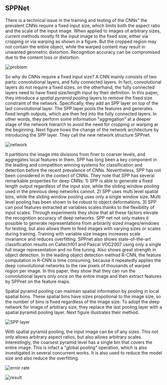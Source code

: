## SPPNet


There is a technical issue in the training and testing of the CNNs" the prevalent CNNs require a fixed input size, which limits both the aspect ratio and the scale of the input image. When applied to images of arbitrary sizes, current methods mostly fit the input image to the fixed size, either via cropping or via warping as shown in a figure. But the cropped region may not contain the entire object, while the warped content may result in unwanted geometric distortion. Recognition accuracy can be compromised due to the content loss or distortion. 


![problem](https://user-images.githubusercontent.com/90513931/220559935-8d8b9187-20fc-4686-be71-cb4ed64c5135.png)

So why do CNNs require a fixed input size? A CNN mainly consists of two parts: convolutional layers, and fully connected layers. In fact, convolutional layers do not require a fixed sizes. on the otherhand, the fully connected layers need to have fixed size/length input by their definition. In this paper, they introduce a _spatial pyramid pooling_ layers to remove the fixed size constraint of the network. Specifically, they add an SPP layer on top of the last convolutional layer. The SPP layer pools the features and generates fixed length outputs, which are then fed into the fully connected layers. In other words, they perform some information  "aggregation" at a deeper stage of the network hierarch to avoid the need for cropping or warping ar the beginning. Next figure hows the change of the network architecture by introducing the SPP layer. They call the new network structure SPPnet.

![network](https://user-images.githubusercontent.com/90513931/220559933-7552ed28-9402-4ef3-822f-dacfe975e116.png)


It partitions the image into divisions from finer to coarser levels, and aggregates local features in them. SPP has long been a key component in the leading and competition winning systems for classification and detection before the recent prevalence of CNNs. Nevertheless, SPP has not been considered in the contect of CNNs. They note that SPP has several remarkable properties for deep CNNs: 1) SPP is able to generate a fixed length output regardless of the input size, while the sliding window pooling used in the previous deep networks cannot. 2) SPP uses multi level spatial bins, while the sliding window pooling uses only a single window size. Multi level pooling has been shown to be robust to object deformations. 3) SPP can pool features extracted at variables scales thanks to the flexibility of input scales. Through experiments they show that all these factors elevate the recognition accuracy of deep networks. SPP net not only makes it possible to generate representations from arbirarily sized images/windows for testing, but also allows them to feed images with varying sizes or scales during training. Training with variable size images increases scale invariance and reduces overfitting. SPPnet also shows state-of-the-art classification results on Caltech101 and Pascal VOC2007 using only a single full image representation and no fine tuning. Also shows great strength in object detection. In the leading object detection method R-CNN, the feature computation in R-CNN is time consuming,  because it repeatedly applies the deep convolutional networks to the raw pixels of thousands of warped region per image. In this paper, they show that they can run the convolutional layers only once on the entire image and then extract features by SPPnet on the feature maps.


Spatial pyramid pooling can maintain spatial information by pooling in local spatial bons. These spatial bins have sizes propotional to the image size, so the number of bins is fixed regardless of the image size. To adopt the deep network for image of arbitrary size, they replace the last pooling layer with a spatial pyramid pooling layer. Next figure illustrates their method.


![SPP layer](https://user-images.githubusercontent.com/90513931/220559927-e23562fc-639c-4a1b-a99f-8bdb7f52417e.png)

With spatial pyramid pooling, the input image can be of any sizes. This not only allows arbitrary aspect ratios, but also allows arbitrary scales. Interestingly, the coarsest pyramid level has a single bin that covers the entire image. This is infact a "global pooling" operation, which is also investigated in several concurrent works. It is also used to reduce the model size and also reduce the overfitting.

![error rate](https://user-images.githubusercontent.com/90513931/220559932-a50728a4-1945-455e-a6ac-2f7d9f3192ff.png)



![result](https://user-images.githubusercontent.com/90513931/220559919-2b6cd081-54ed-4774-b556-01c239526681.png)
